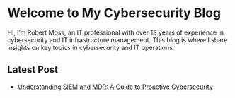 # Welcome to My Cybersecurity Blog

Hi, I’m Robert Moss, an IT professional with over 18 years of experience in cybersecurity and IT infrastructure management. This blog is where I share insights on key topics in cybersecurity and IT operations.

## Latest Post
- [Understanding SIEM and MDR: A Guide to Proactive Cybersecurity](siem-mdr-guide.md)
